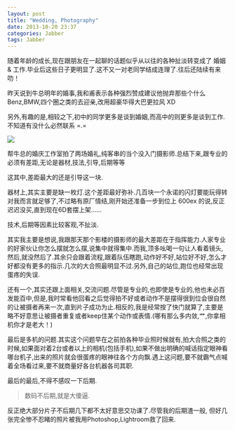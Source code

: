 ```yaml
---
layout: post
title: "Wedding, Photography"
date: 2013-10-20 23:37
categories: Jabber
tags: Jabber
---
```

<!--more-->
随着年龄的成长,现在跟朋友在一起聊的话题似乎从以往的各种扯淡转变成了 婚姻 & 工作.毕业后这些日子更明显了.这不又一对老同学结成连理了.往后还陆续有来叻！

昨天说到牛总明年的婚事,我和甫表示各种强烈赞成建议他抛弃那些个什么Benz,BMW,四个圈之类的去迎亲,改用超豪华得大巴更拉风  XD

另外,有趣的是,相较之下,初中的同学更多是谈到婚姻,而高中的则更多是谈到工作.不知道有没什么必然联系 =.=

![](http://farm4.staticflickr.com/3831/10457108984_9b8950c033_z.jpg)

帮牛总的婚庆工作室拍了两场婚礼,纯客串的当个没入门摄影师.总结下来,跟专业的必须有差距,无论是器材,技法,引导,后期等等

这其中,差距最大的还是引导这一块.

器材上,其实主要是缺一枚灯.这个差距最好弥补.几百块一个永诺的闪灯要能玩得转对我而言就足够了,不过略有原厂情结,刚开始还准备一步到位上 600ex 的说,反正迟迟没买,直到现在6D套摆上架......

技术,后期等因素比较客观,不扯淡.

其实我主要是想说,我跟那天那个影楼的摄影师的最大差距在于指挥能力.人家专业的好家伙让你怎么摆就怎么摆,说集中就得集中.而我,顶多吆喝一句让人看着镜头,然后,就没然后了.其余只会跟着流程,跟着队伍瞎跑,动作好不好,站位好不好,怎么才好都没有更多的指示.几次的大合照最明显不过.另外,自己的站位,跑位也经常出现蛋疼的失误.

还有一个,其实还跟上面相关,交流问题.尽管是专业的,也即使是专业的,他也未必百发能百中,但是,我时常看他回看之后觉得拍不好或者动作不是摆得很到位会很自然的让被摄者再来一次,直到片子成功为止.相反的,我是经常按了快门就算了,主要是略不好意思让被摄者重复或者keep住某个动作或表情.(哪有那么多内敛,艹,你拿相机你才是老大！)

最后是多机的问题.其实这个问题早在之前拍各种毕业照时候就有,拍大合照之类的时候,如果面对着2台或者以上的相机(包括手机),如果不做出明确的喊话指定眼神看哪台机子,出来的照片就会很蛋疼的眼神往各个方向飘.遇上这问题,要不就霸气点喊着全场看过来,要不就商量好各台机器各司其职.

最后的最后,不得不感叹一下后期.
>数码不后期,就是大傻逼.

反正绝大部分片子不后期几下都不太好意思交功课了.尽管我的后期渣一般,
但好几张完全惨不忍睹的照片被我用Photoshop,Lightroom救了回来.